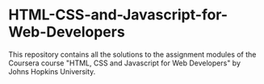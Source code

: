 # HTML-CSS-and-Javascript-for-Web-Developers
This repository contains all the solutions to the assignment modules of the Coursera course "HTML, CSS and Javascript for Web Developers" by Johns Hopkins University.
